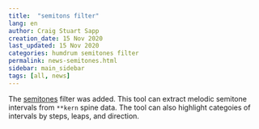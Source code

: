 ```yaml
---
title:  "semitons filter"
lang: en
author: Craig Stuart Sapp
creation_date: 15 Nov 2020
last_updated: 15 Nov 2020
categories: humdrum semitones filter
permalink: news-semitones.html
sidebar: main_sidebar
tags: [all, news]
---
```


The <a href="/filter/semitones">semitones</a> filter was added.  This
tool can extract melodic semitone intervals from `**kern` spine data. 
The tool can also highlight categoies of intervals by steps, leaps,
and direction.

